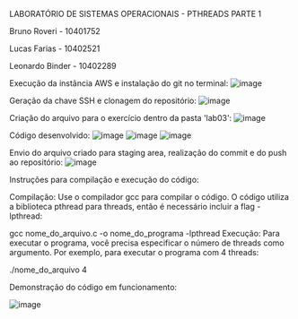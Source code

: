 LABORATÓRIO DE SISTEMAS OPERACIONAIS - PTHREADS PARTE 1

Bruno Roveri - 10401752

Lucas Farias - 10402521

Leonardo Binder - 10402289

Execução da instância AWS e instalação do git no terminal:
![image](https://github.com/brunoroveri/lab3pt1/assets/142548195/1317e845-c793-4616-9229-33813d87088a)

Geração da chave SSH e clonagem do repositório:
![image](https://github.com/brunoroveri/lab3pt1/assets/142548195/88e3f34d-7ba7-4bab-b850-f9c9a878b903)

Criação do arquivo para o exercício dentro da pasta 'lab03':
![image](https://github.com/brunoroveri/lab3pt1/assets/142548195/e116c42c-d95f-4489-9b39-b859efd148a2)

Código desenvolvido:
![image](https://github.com/brunoroveri/lab3pt1/assets/142548195/bf754be8-b797-4918-949b-8594a5b9818a)
![image](https://github.com/brunoroveri/lab3pt1/assets/142548195/19699f8d-4910-4161-90d0-c6595133a7fb)
![image](https://github.com/brunoroveri/lab3pt1/assets/142548195/2df6cec2-67e8-404c-9f88-beddce4b96f8)

Envio do arquivo criado para staging area, realização do commit e do push ao repositório:
![image](https://github.com/brunoroveri/lab3pt1/assets/142548195/23813105-bd09-4fef-8823-33f741bbfe15)

Instruções para compilação e execução do código:

Compilação:
Use o compilador gcc para compilar o código. O código utiliza a biblioteca pthread para threads, então é necessário incluir a flag -lpthread:


gcc nome_do_arquivo.c -o nome_do_programa -lpthread
Execução:
Para executar o programa, você precisa especificar o número de threads como argumento. Por exemplo, para executar o programa com 4 threads:

./nome_do_arquivo 4


Demonstração do código em funcionamento:

![image](https://github.com/brunoroveri/lab3pt1/assets/142548195/ef5bb2cb-30d1-490d-8f2c-dee044a115ba)


